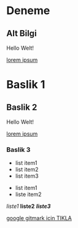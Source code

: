 # Deneme

## Alt Bilgi

Hello Welt!

[lorem ipsum](https://google.com)


# Baslik 1

## Baslik 2

Hello Welt!

[lorem ipsum](https://google.com)

### Baslik 3
 - list item1
 - list item2
 - list item3

 * list item1
 * liste item2


 *liste1* **liste2** ***liste3***

 [google gitmark icin TIKLA](https://google.com)
